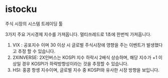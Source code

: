 # istocku

주식 시장의 시스템 트레이딩 툴

3가지 주요 거시경제 지수를 가져옵니다. 멀티쓰레드로 1초에 한번씩 가져옵니다.

1) VIX : 공포지수 이며 30 이상 시 글로벌 주식시장에 영향을 주는 이벤트가 발생했다고 추정 할 수 있습니다.
2) 2XINVERSE: 2X인버스는 KOSPI 지수 하락시 2배식 상승하며, 해당 지수가 +1 이상일 경우 KOSPI가 하락방향성이라는 것을 추정할 수 있습니다.
3) HSI: 홍콩 항셍 지수이며, 글로벌 지수 중 KOSPI와 유사한 시장 방향을 보입니다. 

